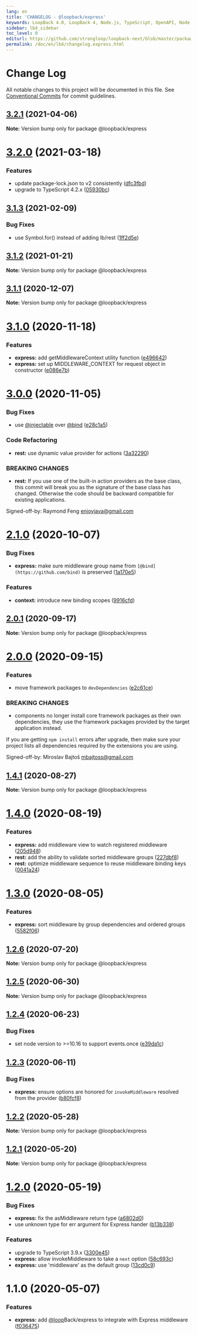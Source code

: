 ```yaml
---
lang: en
title: 'CHANGELOG - @loopback/express'
keywords: LoopBack 4.0, LoopBack 4, Node.js, TypeScript, OpenAPI, Node.js, TypeScript, OpenAPI, CHANGELOG
sidebar: lb4_sidebar
toc_level: 0
editurl: https://github.com/strongloop/loopback-next/blob/master/packages/express/CHANGELOG.md
permalink: /doc/en/lb4/changelog.express.html
---
```


# Change Log

All notable changes to this project will be documented in this file.
See [Conventional Commits](https://conventionalcommits.org) for commit guidelines.

## [3.2.1](https://github.com/strongloop/loopback-next/compare/@loopback/express@3.2.0...@loopback/express@3.2.1) (2021-04-06)

**Note:** Version bump only for package @loopback/express





# [3.2.0](https://github.com/strongloop/loopback-next/compare/@loopback/express@3.1.3...@loopback/express@3.2.0) (2021-03-18)


### Features

* update package-lock.json to v2 consistently ([dfc3fbd](https://github.com/strongloop/loopback-next/commit/dfc3fbdae0c9ca9f34c64154a471bef22d5ac6b7))
* upgrade to TypeScript 4.2.x ([05930bc](https://github.com/strongloop/loopback-next/commit/05930bc0cece3909dd66f75ad91eeaa2d365a480))





## [3.1.3](https://github.com/strongloop/loopback-next/compare/@loopback/express@3.1.2...@loopback/express@3.1.3) (2021-02-09)


### Bug Fixes

* use Symbol.for() instead of adding lb/rest ([1ff2d5e](https://github.com/strongloop/loopback-next/commit/1ff2d5e61aa7c32fbc18698bd66b85a6854df9a6))





## [3.1.2](https://github.com/strongloop/loopback-next/compare/@loopback/express@3.1.1...@loopback/express@3.1.2) (2021-01-21)

**Note:** Version bump only for package @loopback/express





## [3.1.1](https://github.com/strongloop/loopback-next/compare/@loopback/express@3.1.0...@loopback/express@3.1.1) (2020-12-07)

**Note:** Version bump only for package @loopback/express





# [3.1.0](https://github.com/strongloop/loopback-next/compare/@loopback/express@3.0.0...@loopback/express@3.1.0) (2020-11-18)


### Features

* **express:** add getMiddlewareContext utility function ([e496642](https://github.com/strongloop/loopback-next/commit/e49664294de2e5b43bb1c42e334a27ee86787453))
* **express:** set up MIDDLEWARE_CONTEXT for request object in constructor ([e086e7b](https://github.com/strongloop/loopback-next/commit/e086e7bcf64a8aa651490784502adfe787156eef))





# [3.0.0](https://github.com/strongloop/loopback-next/compare/@loopback/express@2.1.0...@loopback/express@3.0.0) (2020-11-05)


### Bug Fixes

* use [@injectable](https://github.com/injectable) over [@bind](https://github.com/bind) ([e28c1a5](https://github.com/strongloop/loopback-next/commit/e28c1a5478b0ec147d313fcc635d76e758eb2eb4))


### Code Refactoring

* **rest:** use dynamic value provider for actions ([3a32290](https://github.com/strongloop/loopback-next/commit/3a322902bd47f664efcb0c14c4de96133301672c))


### BREAKING CHANGES

* **rest:** If you use one of the built-in action providers as the base
class, this commit will break you as the signature of the base class has
changed. Otherwise the code should be backward compatible for existing
applications.

Signed-off-by: Raymond Feng <enjoyjava@gmail.com>





# [2.1.0](https://github.com/strongloop/loopback-next/compare/@loopback/express@2.0.1...@loopback/express@2.1.0) (2020-10-07)


### Bug Fixes

* **express:** make sure middleware group name from `[@bind](https://github.com/bind)` is preserved ([1a170e5](https://github.com/strongloop/loopback-next/commit/1a170e59ed8d549fe37d33a4ba9e8bdf2b74ac0d))


### Features

* **context:** introduce new binding scopes ([9916cfd](https://github.com/strongloop/loopback-next/commit/9916cfd4449a870f7a3378e2e674957aed7c1626))





## [2.0.1](https://github.com/strongloop/loopback-next/compare/@loopback/express@2.0.0...@loopback/express@2.0.1) (2020-09-17)

**Note:** Version bump only for package @loopback/express





# [2.0.0](https://github.com/strongloop/loopback-next/compare/@loopback/express@1.4.1...@loopback/express@2.0.0) (2020-09-15)


### Features

* move framework packages to `devDependencies` ([e2c61ce](https://github.com/strongloop/loopback-next/commit/e2c61ce79aa68d76f6e7138642034160b50063f0))


### BREAKING CHANGES

* components no longer install core framework packages as
their own dependencies, they use the framework packages provided by the
target application instead.

If you are getting `npm install` errors after upgrade, then make sure
your project lists all dependencies required by the extensions you are
using.

Signed-off-by: Miroslav Bajtoš <mbajtoss@gmail.com>





## [1.4.1](https://github.com/strongloop/loopback-next/compare/@loopback/express@1.4.0...@loopback/express@1.4.1) (2020-08-27)

**Note:** Version bump only for package @loopback/express





# [1.4.0](https://github.com/strongloop/loopback-next/compare/@loopback/express@1.3.0...@loopback/express@1.4.0) (2020-08-19)


### Features

* **express:** add middleware view to watch registered middleware ([205d948](https://github.com/strongloop/loopback-next/commit/205d948cb91cf48d187ce247ee5e77b1204be35e))
* **rest:** add the ability to validate sorted middleware groups ([227dbf8](https://github.com/strongloop/loopback-next/commit/227dbf8045990536ac1437ea4a7ae1f1a1e571bb))
* **rest:** optimize middleware sequence to reuse middleware binding keys ([0041a24](https://github.com/strongloop/loopback-next/commit/0041a246df89f7dbff179ed7c5e08a65ec5bcbda))





# [1.3.0](https://github.com/strongloop/loopback-next/compare/@loopback/express@1.2.6...@loopback/express@1.3.0) (2020-08-05)


### Features

* **express:** sort middleware by group dependencies and ordered groups ([5582f06](https://github.com/strongloop/loopback-next/commit/5582f069834666a6d6a9d8d2f2d66fa1a9a5f7d3))





## [1.2.6](https://github.com/strongloop/loopback-next/compare/@loopback/express@1.2.5...@loopback/express@1.2.6) (2020-07-20)

**Note:** Version bump only for package @loopback/express





## [1.2.5](https://github.com/strongloop/loopback-next/compare/@loopback/express@1.2.4...@loopback/express@1.2.5) (2020-06-30)

**Note:** Version bump only for package @loopback/express





## [1.2.4](https://github.com/strongloop/loopback-next/compare/@loopback/express@1.2.3...@loopback/express@1.2.4) (2020-06-23)


### Bug Fixes

* set node version to >=10.16 to support events.once ([e39da1c](https://github.com/strongloop/loopback-next/commit/e39da1ca47728eafaf83c10ce35b09b03b6a4edc))





## [1.2.3](https://github.com/strongloop/loopback-next/compare/@loopback/express@1.2.2...@loopback/express@1.2.3) (2020-06-11)


### Bug Fixes

* **express:** ensure options are honored for `invokeMiddleware` resolved from the provider ([b80fcf8](https://github.com/strongloop/loopback-next/commit/b80fcf873fc5213a4d031b7684ddd4bd9ec90f8f))





## [1.2.2](https://github.com/strongloop/loopback-next/compare/@loopback/express@1.2.1...@loopback/express@1.2.2) (2020-05-28)

**Note:** Version bump only for package @loopback/express





## [1.2.1](https://github.com/strongloop/loopback-next/compare/@loopback/express@1.2.0...@loopback/express@1.2.1) (2020-05-20)

**Note:** Version bump only for package @loopback/express





# [1.2.0](https://github.com/strongloop/loopback-next/compare/@loopback/express@1.1.0...@loopback/express@1.2.0) (2020-05-19)


### Bug Fixes

* **express:** fix the asMiddleware return type ([a6802d0](https://github.com/strongloop/loopback-next/commit/a6802d01a8e6f722e71f54e7cd08a0f64e07cc79))
* use unknown type for err argument for Express hander ([b13b338](https://github.com/strongloop/loopback-next/commit/b13b3386a06332b71b33a64f5bc2ab9b4544cc8a))


### Features

* upgrade to TypeScript 3.9.x ([3300e45](https://github.com/strongloop/loopback-next/commit/3300e4569ab8410bb1285f7a54d326e9d976476d))
* **express:** allow invokeMiddleware to take a `next` option ([58c693c](https://github.com/strongloop/loopback-next/commit/58c693c41ed817c7ee845edd8a639fd811bb419d))
* **express:** use 'middleware' as the default group ([13cd0c9](https://github.com/strongloop/loopback-next/commit/13cd0c9023bae3d4190fe55a43ab2582923c4141))





# 1.1.0 (2020-05-07)


### Features

* **express:** add [@loop](https://github.com/loop)Back/express to integrate with Express middleware ([f036475](https://github.com/strongloop/loopback-next/commit/f0364757bf05a79c11c89cd17e57a5ca3c15b27b))

